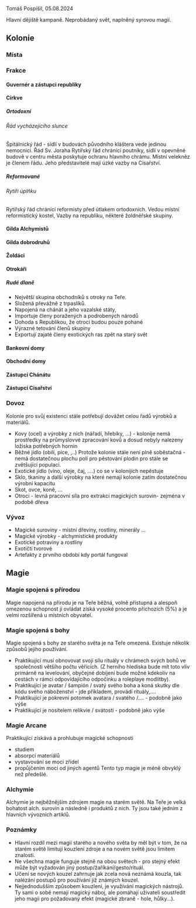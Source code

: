 Tomáš  Pospíšil, 05.08.2024

Hlavní dějiště kampaně. Neprobádaný svět, naplněný syrovou magií.

## Kolonie

### Místa
### Frakce
#### Guvernér a zástupci republiky
#### Církve
##### Ortodoxní
###### Řád vycházejícího slunce
Špitálnický řád - sídlí v budovách původního kláštera vede jedinou nemocnici.
Řád Sv. Joraha 
Rytířský řád chránící poutníky, sídlí v opevněné budově v centru města poskytuje ochranu hlavního chrámu. Místní velekněz je členem řádu. Jeho představitelé mají úzké vazby na Císařství. 
##### Reformované
###### Rytíři úplňku
Rytířský řád chránící reformisty před útlakem ortodoxních. Vedou místní reformistický kostel, Vazby na republiku, některé žoldnéřské skupiny. 
#### Gilda Alchymistů
#### Gilda dobrodruhů
#### Žoldáci

#### Otrokáři
##### Rudé dlaně
- Největší skupina obchodníků s otroky na Teře. 
- Složená převážně z trpaslíků. 
- Napojená na chánát a jeho vazalské státy,
- Importuje členy poražených a podrobených národů 
- Dohoda s Republikou, že otroci budou pouze pohané
- Výrazné tetování členů skupiny
- Exportují zajaté členy exotických ras zpět na starý svět
#### Bankovní domy
#### Obchodní domy
#### Zástupci Chánátu
#### Zástupci Císařství

### Dovoz
Kolonie pro svůj existenci stále potřebují dovážet celou řadů výrobků a materiálů.
- Kovy (ocel) a výrobky z nich (nářadí, hřebíky, ...) - kolonije nemá prostředky na průmyslovvé zpracování kovů a dosud nebyly nalezeny ložiska potřebných hornin
- Běžné jídlo (obilí,  píce, ,..) Protože kolonie stále není plně soběstačná - nemá dostatečnou plochu polí pro pěstování plodin pro stále se zvětšující populaci.
- Exotické jídlo (víno, oleje, čaj, ....) co se v kolonijích nepěstuje
- Sklo, tkaniny a další výrobky na které nemají kolonie zatím dostatečnou výrobní kapacitu
- Skot, ovce, koně, ... 
- Otroci - levná pracovní síla pro extrakci magických surovin- zejména v podobě dřeva
### Vývoz
- Magické suroviny - místní dřeviny, rostliny, minerály ...
- Magické výrobky - alchymistické produkty
- Exotické potraviny a rostliny 
- Exotičtí tvorové
- Artefakty z prvního období kdy portál fungoval

## Magie
### Magie spojená s přírodou
Magie napojená na přírodu je na Teře běžná, volně přístupná a alespoň omezenou schopnost jí ovládat získá vysoké procento příchozích (5%) a je velmi rozšířená u místních obyvatel.

### Magie spojená s bohy
Magie spojená s bohy ze starého světa je na Teře omezená.  Existuje několik způsobů jejiho používání. 
- Praktikující musí obnovovat svoji sílu rituály v chrámech svých bohů ve společnosti většího počtu věřících. (Z herního hlediska bude mít toto vliv primárně na levelování, obyčejné dobíjení bude možné kdekoliv na cestách v rámci odpovídajícího odpočinku a roleplaye modlitby).
- Praktikující je avatar / šampión / svatý svého boha a koná skutky dle kódu svého náboženství - jde příkladem, provádí rituály,....
- Praktikující je pokrevní potomek avatara / svatého /....  - podobně jako výše
- Praktikující je nositelem relikvie / svátosti - podobně jako výše

### Magie Arcane
Praktikující získává a prohlubuje magické schopnosti 
- studiem  
- absorpcí materiálů
- vystavování se moci zřídel
- propůjčením moci od jiných agentů
Tento typ magie je méně obvyklý než předešlé.
### Alchymie
Alchymie je nejběžnějším zdrojem magie na starém světě. Na Teře je velká bohatost alch. surovin a následně i produktů z nich. Ty jsou také jedním z hlavních vývozních artiklů.

 
### Poznámky
- Hlavní rozdíl mezi magií starého a nového světa by měl být v tom, že na starém světě limitují kouzlení zdroje a na novém světě jsou limitem znalosti.
- Ne všechna magie funguje stejně na obou světech - pro stejný efekt může být vyžadován jiný postup/žaříkání/gesto/rituál.
- Učení se nových kouzel zahrnuje jak zcela nová neznámá kouzla, tak nalézání postupů pro používání již známých kouzel.
- Nejjednodušším způsobem kouzlení, je využívání magických nástrojů. Ty sami o sobě nemají magický náboj, ale pomáhají uživateli soustředit jeho magii pro požadovaný efekt (magické zbraně - hole, hůlky...).


